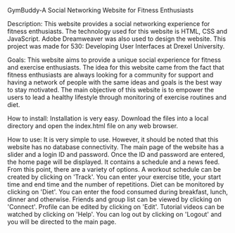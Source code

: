 GymBuddy-A Social Networking Website for Fitness Enthusiasts

Description: This website provides a social networking experience for fitness enthusiasts. The technology used for this website is HTML, CSS and JavaScript. Adobe Dreamweaver was also used to design the website. This project was made for 530: Developing User Interfaces at Drexel University.

Goals: This website aims to provide a unique social experience for fitness and exercise enthusiasts. The idea for this website came from the fact that fitness enthusiasts are always looking for a community for support and having a network of people with the same ideas and goals is the best way to stay motivated. The main objective of this website is to empower the users to lead a healthy lifestyle through monitoring of exercise routines and diet. 

How to install: Installation is very easy. Download the files into a local directory and open the index.html file on any web browser.

How to use: It is very simple to use. However, it should be noted that this website has no database connectivity. The main page of the website has a slider and a login ID and password. Once the ID and password are entered, the home page will be displayed. It contains a schedule and a news feed. From this point, there are a variety of options. A workout schedule can be created by clicking on 'Track'. You can enter your exercise title, your start time and end time and the number of repetitions. Diet can be monitored by clicking on 'Diet'. You can enter the food consumed during breakfast, lunch, dinner and otherwise. Friends and group list can be viewed by clicking on 'Connect'. Profile can be edited by clicking on 'Edit'. Tutorial videos can be watched by clicking on 'Help'. You can log out by clicking on 'Logout' and you will be directed to the main page.

